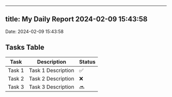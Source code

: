 
---
title: My Daily Report 2024-02-09 15:43:58
---

Date: 2024-02-09 15:43:58

## Tasks Table

| Task | Description | Status |
|------|-------------|--------|
| Task 1 | Task 1 Description | ✅ |
| Task 2 | Task 2 Description | ❌ |
| Task 3 | Task 3 Description | 🔜 |
